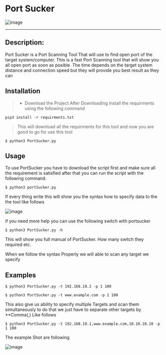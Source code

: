 # Port Sucker

![image](https://user-images.githubusercontent.com/85181215/139897509-86e366d4-f5bf-4dc8-b113-e580d26c2b4d.png)

------
## Description:

Port Sucker is a Port Scanning Tool That will use to find open port of the target system/computer.
This is a fast Port Scanning tool that will show you all open port as soon as posible. The time
depends on the target system distance and connection speed but they will provide you best result as they can

## Installation

> - Download the Project
> After Downloading install the requirments using the following command
```
pip3 install -r requirments.txt
```
> This will download all the requirments for this tool and now you are good to go for use this tool
```
$ python3 PortSucker.py
```

## Usage

To use PortSucker you have to download the script first and make sure all the requirement is satisfied after that you can run the script with the following command.
```
$ python3 portSucker.py
```
If every thing write this will show you the syntax how to specify data to the the tool like follows

![image](https://user-images.githubusercontent.com/85181215/141125817-21ad95c8-e28a-45f4-bd38-4b7b376f2a9c.png)

<!----![image](https://user-images.githubusercontent.com/85181215/139906965-c7390169-0ed3-4148-a4e6-b68ab3321607.png) -->

if you need more help you can use the following switch with portsucker
```
$ python3 PortSucker.py -h
```

This will show you full manual of PortSucker. How many switch they required etc.

When we follow the syntax Properly we will able to scan any target we specify

## Examples

```
$ python3 PortSucker.py -t 192.168.10.1 -p 1 100
```
```
$ python3 PortSucker.py -t www.example.com -p 1 100

```
This also give us ability to specify multiple Targets and scan them simultaneously to do that we just have to separate other targets by **Comma(,) Like follows
```
$ python3 PortSucker.py -t 192.168.10.1,www.example.com,10.10.10.10 -p 1 100
```
The example Shot are following

![image](https://user-images.githubusercontent.com/85181215/141140649-0cf02f09-f284-493d-b160-898380054ec1.png)
<!-- ![image](https://user-images.githubusercontent.com/85181215/139909525-8f1fc4d5-2069-423c-825e-297bcfddd56b.png) -->
